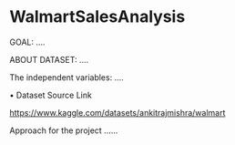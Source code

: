 # WalmartSalesAnalysis

GOAL:
 ....
 
ABOUT DATASET:
....
 
The independent variables:
....

• Dataset Source Link

https://www.kaggle.com/datasets/ankitrajmishra/walmart


Approach for the project
......
